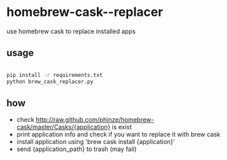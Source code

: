 # homebrew-cask--replacer

use homebrew cask to replace installed apps

## usage

```bash

pip install -r requirements.txt
python brew_cask_replacer.py

```
## how

* check http://raw.github.com/phinze/homebrew-cask/master/Casks/{application} is exist
* print application info and check if you want to replace it with brew cask
* install application using 'brew cask install {application}'
* send {application_path} to trash (may fail)
